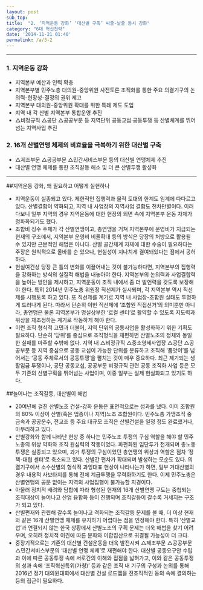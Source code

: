 ```yaml
---
layout: post
sub_top: 
title:  "2. ‘지역운동 강화’ ‘대산별 구축’ 씨줄-날줄 동시 강화"
category: "6대 혁신전략"
date: '2014-11-21 01:40'
permalink: /a/3-2
---
```


------

### 1\. 지역운동 강화

- 지역본부 예산과 인력 확충
- 지역본부별 민주노총 대의원-중앙위원 사전토론 조직화를 통한 주요 의결기구의 논의력-현장성-결정의 권위 제고
- 지역본부 대의원-중앙위원 확대를 위한 특례 제도 도입
- 지역 내 각 산별 지역본부 통합운영 추진
- △비정규직 △공단 △공공부문 등 지역단위 공동교섭·공동투쟁 등 산별체계를 뛰어넘는 지역사업 추진

### 2\. 16개 산별연맹 체제의 비효율을 극복하기 위한 대산별 구축

- △제조부문 △공공부문 △민간서비스부문 등의 대산별 연맹체제 추진
- 대산별 연맹 체제를 통한 조직갈등 해소 및 더 큰 산별투쟁 활성화

------

##지역운동 강화, 왜 필요하고 어떻게 실현하나

- 지역운동이 실종되고 있다. 제한적인 집행력과 물적 토대의 한계도 임계에 다다르고 있다. 산별결합이 약화되고, 지역 내 사업장의 지역사업 결합도 천차만별이다. 이러다보니 일부 지역의 경우 지역운동에 대한 현장의 외면 속에 지역본부 운동 자체가 정파화되기도 했다.
- 조합비 징수 주체가 각 산별연맹이고, 총연맹을 거쳐 지역본부에 운영비가 지급되는 현재의 구조에서, 지역본부 운영비 비율확대 등의 방식은 당장의 처방으로 활용될 수 있지만 근본적인 해법은 아니다. 산별 골간체계 자체에 대한 수술이 필요하다는 주장은 원칙적으로 올바를 순 있으나, 현실성이 지나치게 결여돼있다는 점에서 공허하다.
- 현실여건상 당장 큰 틀의 변화를 이끌어내는 것이 불가능하다면, 지역본부의 집행력을 강화하는 방식의 실질적 해법을 내놓아야 한다. 지역본부의 논의력과 사업결합력을 높이는 방안을 제시하고, 지역운동이 조직 내에서 좀 더 발언력을 갖도록 보장해야 한다. 특히 2014년 민주노총 위원장 직선제가 실시되며, 각 지역본부 역시 직선제를 시행토록 하고 있다. 또 직선제를 계기로 지역 내 사업장-조합원 실태도 투명하게 드러나게 된다. 따라서 단순히 이번 직선제에 ‘조합원 직접선거’의 의미뿐만 아니라, 총연맹은 물론 지역본부가 명실상부한 ‘로컬 센터’로 활약할 수 있도록 지도력과 위상을 재조정하는 계기로 작동하게 해야 한다.
- 이런 조직 형식적 고민과 더불어, 지역 단위의 공동사업을 활성화하기 위한 기획도 필요하다. 단순히 ‘당위’를 중심으로 조직형식을 재편하면 산별노조의 정체와 동일한 실패를 마주할 수밖에 없다. 지역 내 △비정규직 △중소영세사업장 △공단 △공공부문 등 지역 중심으로 공동 교섭이 가능한 단위를 분류하고 조직해 ‘품앗이’를 넘어서는 ‘공동 주체로서의 공동투쟁’을 펼치는 것이 매우 중요하다. 최근 제기되는 생활임금 투쟁이나, 공단 공동교섭, 공공부문 비정규직 관련 공동 조직화 사업 등은 모두 기존의 산별구획을 뛰어넘는 사업이며, 이중 일부는 실제 현실화되고 있기도 하다.

##늘어나는 조직갈등, 대산별이 해법

- 20여년에 걸친 산별노조 건설-강화 운동은 표면적으로는 성과를 냈다. 이미 조합원의 80% 이상이 산별(혹은 업종이나 지역)노조 조합원이다. 민주노총 가맹조직 중 금속과 공공운수, 전교조 등 주요 대규모 조직은 산별건설을 일정 정도 완료했거나, 마무리하고 있다.
- 산별강화와 함께 나타난 현상 중 하나는 민주노조 투쟁의 구심 역할을 해야 할 민주노총의 위상 약화와 조직 원심력의 작동이었다. 파편화된 임단투가 전개되며 총노동 투쟁은 실종되고 있으며, 과거 투쟁의 구심이었던 총연맹의 위상과 역할은 점차 ‘정책-대협 센터’로 축소되고 있다. 산별간 편차가 확대되며 발생하는 모순도 있다. 의결기구에서 소수산별의 형식적 과잉대표 현상이 나타나는가 하면, 일부 거대산별의 경우 내용적 사보타지를 통해 전체 계급투쟁을 무력화하기도 한다. 이제 민주노총은 산별연맹의 공문 없이는 지역의 사업집행이 불가능할 지경이다.
- 아울러 정치적 배려와 담합에 따라 형성된 현재의 16개 산별연맹 구도는 중첩되는 조직대상이 늘어나고 산업 융합화 등이 진행되며 조직갈등이 갈수록 거세지는 구조가 되고 있다.
- 산별편재와 관련해 갈수록 늘어나고 격화되는 조직갈등 문제를 볼 때, 더 이상 현재와 같은 16개 산별연맹 체제를 유지하기 어렵다는 점을 인정해야 한다. 특히 ‘산별교섭’과 연결되지 않는 한국 상황에서 산별노조의 구획 문제는 더욱 해법을 찾기 어려우며, 오히려 정치적 이견에 따른 분화와 이합집산으로 귀결될 가능성이 더 크다.
- 중장기적으로는 기존의 대산별 건설운동을 더욱 발전시켜 △제조부문 △공공부문 △민간서비스부문의 ‘대산별 연맹 체제’로 재편해야 한다. 대산별 공동요구안 수립과 이에 따른 공동투쟁 속에 서로간의 이해와 접점을 넓혀가고, 이와 같은 공동투쟁의 성과 속에 ‘조직혁신특위(가칭)’ 등과 같은 조직 내 기구의 구성과 논의를 통해 2016년 정기 대의원대회에서 대산별 건설 로드맵을 전조직적인 동의 속에 결의하는 등의 접근이 필요하다.